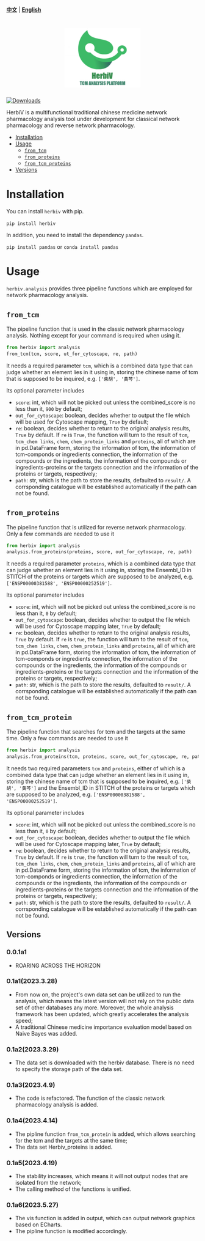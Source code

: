 [**中文**](./README.md) | [**English**](./README_EN.md)
<h1 align="center">
<img src="https://github.com/MLi-lab-Bioinformatics-NJUCM/HerbiV/blob/main/logo.png" width="200">
</h1>

[![Downloads](https://static.pepy.tech/personalized-badge/herbiv?period=total&units=international_system&left_color=brightgreen&right_color=blue&left_text=Downloads)](https://pepy.tech/project/herbiv)

HerbiV is a multifunctional traditional chinese medicine network pharmacology analysis tool under development for classical network pharmacology and reverse network pharmacology.

<!-- toc -->

 - [Installation](#installation)
 - [Usage](#usage)
   - [`from_tcm`](#from_tcm)
   - [`from_proteins`](#from_proteins)
   - [`from_tcm_proteins`](#from_tcm_proteins)
 - [Versions](#versions) 
 
<!-- tocstop -->

# Installation

You can install `herbiv` with pip.

`pip install herbiv`

In addition, you need to install the dependency `pandas`.

`pip install pandas` or `conda install pandas`

# Usage

`herbiv.analysis` provides three pipeline functions which are employed for network pharmacology analysis.


## `from_tcm`

The pipeline function that is used in the classic network pharmacology analysis. Nothing except for your command is required when using it.

```python
from herbiv import analysis
from_tcm(tcm, score, ut_for_cytoscape, re, path)
```

It needs a required parameter `tcm`, which is a combined data type that can judge whether an element lies in it using in, storing the chinese name of tcm that is supposed to be inquired, e.g. `['柴胡', '黄芩']`.

Its optional parameter includes
- `score`: int, which will not be picked out unless the combined_score is no less than it, `900` by default;
- `out_for_cytoscape`: boolean, decides whether to output the file which will be used for Cytoscape mapping, `True` by default;
- `re`: boolean, decides whether to return to the original analysis results, `True` by default. If `re` is `True`, the function will turn to the result of `tcm`, `tcm_chem links`, `chem`, `chem_protein_links` and `proteins`, all of which are in pd.DataFrame form, storing the information of tcm, the information of tcm-componds or ingredients connection, the information of the compounds or the ingredients, the information of the compounds or ingredients-proteins or the targets connection and the information of the proteins or targets, respectively;
- `path`: str, which is the path to store the results, defaulted to `result/`. A corrsponding catalogue will be established automatically if the path can not be found.

## `from_proteins`

The pipeline function that is utilized for reverse network pharmacology. Only a few commands are needed to use it

```python
from herbiv import analysis
analysis.from_proteins(proteins, score, out_for_cytoscape, re, path)
```

It needs a required parameter `proteins`,  which is a combined data type that can judge whether an element lies in it using in, storing the Ensembl_ID in STITCH of the proteins or targets which are supposed to be analyzed, e.g. `['ENSP00000381588', 'ENSP00000252519']`.

Its optional parameter includes
- `score`: int, which will not be picked out unless the combined_score is no less than it, `0` by default;
- `out_for_cytoscape`: boolean, decides whether to output the file which will be used for Cytoscape mapping later, `True` by default;
- `re`: boolean, decides whether to return to the original analysis results, `True` by default. If `re` is `true`, the function will turn to the result of `tcm`, `tcm_chem links`, `chem`, `chem_protein_links` and `proteins`, all of which are in pd.DataFrame form, storing the information of tcm, the information of tcm-componds or ingredients connection, the information of the compounds or the ingredients, the information of the compounds or ingredients-proteins or the targets connection and the information of the proteins or targets, respectively;
- `path`: str, which is the path to store the results, defaulted to `result/`. A corrsponding catalogue will be established automatically if the path can not be found.

## `from_tcm_protein`

The pipeline function that searches for tcm and the targets at the same time. Only a few commands are needed to use it

```python
from herbiv import analysis
analysis.from_proteins(tcm, proteins, score, out_for_cytoscape, re, path)
```

It needs two required parameters `tcm` and `proteins`, either of which is a combined data type that can judge whether an element lies in it using in, storing the chinese name of tcm that is supposed to be inquired, e.g. `['柴胡', '黄芩']` and the Ensembl_ID in STITCH of the proteins or targets which are supposed to be analyzed, e.g. `['ENSP00000381588', 'ENSP00000252519']`.

Its optional parameter includes
- `score`: int, which will not be picked out unless the combined_score is no less than it, `0` by default;
- `out_for_cytoscape`: boolean, decides whether to output the file which will be used for Cytoscape mapping later, `True` by default;
- `re`: boolean, decides whether to return to the original analysis results, `True` by default. If `re` is `true`, the function will turn to the result of `tcm`, `tcm_chem links`, `chem`, `chem_protein_links` and `proteins`, all of which are in pd.DataFrame form, storing the information of tcm, the information of tcm-componds or ingredients connection, the information of the compounds or the ingredients, the information of the compounds or ingredients-proteins or the targets connection and the information of the proteins or targets, respectively;
- `path`: str, which is the path to store the results, defaulted to `result/`. A corrsponding catalogue will be established automatically if the path can not be found.

## Versions

### 0.0.1a1
- ROARING ACROSS THE HORIZON

### 0.1a1(2023.3.28)
- From now on, the project's own data set can be utilized to run the analysis, which means the latest version will not rely on the public data set of other databases any more. Moreover, the whole analysis framework has been updated, which greatly accelerates the analysis speed;
- A traditional Chinese medicine importance evaluation model based on Naive Bayes was added.

### 0.1a2(2023.3.29)
- The data set is downloaded with the herbiv database. There is no need to specify the storage path of the data set.

### 0.1a3(2023.4.9)
- The code is refactored. The function of the classic network pharmacology analysis is added.

### 0.1a4(2023.4.14)
- The pipline function `from_tcm_protein` is added, which allows searching for the tcm and the targets at the same time;
- The data set Herbiv_proteins is added.

### 0.1a5(2023.4.19)
- The stability increases, which means it will not output nodes that are isolated from the network;
- The calling method of the functions is unified.

### 0.1a6(2023.5.27)
- The vis function is added in output, which can output network graphics based on ECharts.
-  The pipline function is modified accordingly.
